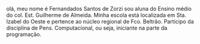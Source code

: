 olá, meu nome é Fernandados Santos de Zorzi 
sou aluna do Ensino médio do col. Est. Guilherme de Almeida.
Minha escola está localizada em Sta. Izabel do Oeste e pertence ao núcleo regional de Fco. Beltrão.
Participo da disciplina de Pens. Computacional, ou seja, iniciante na parte da programação.

<!---
fernandadezorzi/fernandadezorzi is a ✨ special ✨ repository because its `README.md` (this file) appears on your GitHub profile.
You can click the Preview link to take a look at your changes.
--->
